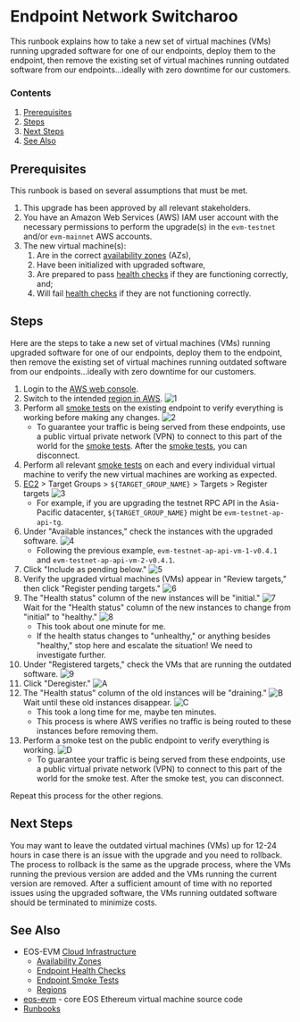 # Endpoint Network Switcharoo
This runbook explains how to take a new set of virtual machines (VMs) running upgraded software for one of our endpoints, deploy them to the endpoint, then remove the existing set of virtual machines running outdated software from our endpoints...ideally with zero downtime for our customers.

### Contents
1. [Prerequisites](#prerequisites)
1. [Steps](#steps)
1. [Next Steps](#next-steps)
1. [See Also](#see-also)

## Prerequisites
This runbook is based on several assumptions that must be met.
1. This upgrade has been approved by all relevant stakeholders.
1. You have an Amazon Web Services (AWS) IAM user account with the necessary permissions to perform the upgrade(s) in the `evm-testnet` and/or `evm-mainnet` AWS accounts.
1. The new virtual machine(s):
    1. Are in the correct [availability zones](https://github.com/eosnetworkfoundation/eos-evm-internal/blob/main/cloud/aws-region.md) (AZs),
    1. Have been initialized with upgraded software,
    1. Are prepared to pass [health checks](../endpoint-health-checks.md) if they are functioning correctly, and;
    1. Will fail [health checks](../endpoint-health-checks.md) if they are not functioning correctly.

## Steps
Here are the steps to take a new set of virtual machines (VMs) running upgraded software for one of our endpoints, deploy them to the endpoint, then remove the existing set of virtual machines running outdated software from our endpoints...ideally with zero downtime for our customers.
1. Login to the [AWS web console](https://console.aws.amazon.com).
1. Switch to the intended [region in AWS](https://github.com/eosnetworkfoundation/eos-evm-internal/blob/main/cloud/aws-region.md).
    ![1](https://github.com/eosnetworkfoundation/evm-public-docs/assets/34947245/91370d24-6668-4993-ab1e-ef127b370dd2)
1. Perform all [smoke tests](./endpoint-smoke-test.md) on the existing endpoint to verify everything is working before making any changes.
    ![2](https://github.com/eosnetworkfoundation/evm-public-docs/assets/34947245/cf1405c5-2183-4616-bde2-515bd17f0431)
    - To guarantee your traffic is being served from these endpoints, use a public virtual private network (VPN) to connect to this part of the world for the [smoke tests](./endpoint-smoke-test.md). After the [smoke tests](./endpoint-smoke-test.md), you can disconnect.
1. Perform all relevant [smoke tests](./endpoint-smoke-test.md) on each and every individual virtual machine to verify the new virtual machines are working as expected.
1. [EC2](https://console.aws.amazon.com/ec2/home) > Target Groups > `${TARGET_GROUP_NAME}` > Targets > Register targets
    ![3](https://github.com/eosnetworkfoundation/evm-public-docs/assets/34947245/66582579-eac3-4583-9ac1-473f179444b6)
    - For example, if you are upgrading the testnet RPC API in the Asia-Pacific datacenter, `${TARGET_GROUP_NAME}` might be `evm-testnet-ap-api-tg`.
1. Under "Available instances," check the instances with the upgraded software.
    ![4](https://github.com/eosnetworkfoundation/evm-public-docs/assets/34947245/fc5b5364-c5a3-4201-aa0b-6dc6a9e3f907)
    - Following the previous example, `evm-testnet-ap-api-vm-1-v0.4.1` and `evm-testnet-ap-api-vm-2-v0.4.1`.
1. Click "Include as pending below."
    ![5](https://github.com/eosnetworkfoundation/evm-public-docs/assets/34947245/8a2bc028-a5e2-4eae-83e9-9886d11b8e68)
1. Verify the upgraded virtual machines (VMs) appear in "Review targets," then click "Register pending targets."
    ![6](https://github.com/eosnetworkfoundation/evm-public-docs/assets/34947245/5d870711-107a-4bd9-af27-494b6076ac90)
1. The "Health status" column of the new instances will be "initial."
    ![7](https://github.com/eosnetworkfoundation/evm-public-docs/assets/34947245/c4f0b5d0-e938-46e0-a0ff-8ec41abf7c0c)
    Wait for the "Health status" column of the new instances to change from "initial" to "healthy."
    ![8](https://github.com/eosnetworkfoundation/evm-public-docs/assets/34947245/f5af43ed-c67b-49d8-942c-ee8695a652d0)
	- This took about one minute for me.
	- If the health status changes to "unhealthy," or anything besides "healthy," stop here and escalate the situation! We need to investigate further.
1. Under "Registered targets," check the VMs that are running the outdated software.
    ![9](https://github.com/eosnetworkfoundation/evm-public-docs/assets/34947245/1678635d-06c2-4ad1-a6a3-53f241261570)
1. Click "Deregister."
    ![A](https://github.com/eosnetworkfoundation/evm-public-docs/assets/34947245/3c44c332-f425-46d6-ba82-e112168af2f2)
1. The "Health status" column of the old instances will be "draining."
    ![B](https://github.com/eosnetworkfoundation/evm-public-docs/assets/34947245/a5a035d8-994a-41aa-b3e7-13ccd46e75e9)
    Wait until these old instances disappear.
    ![C](https://github.com/eosnetworkfoundation/evm-public-docs/assets/34947245/53e9659a-1221-4469-bc1f-9583155b6950)
	- This took a long time for me, maybe ten minutes.
	- This process is where AWS verifies no traffic is being routed to these instances before removing them.
1. Perform a smoke test on the public endpoint to verify everything is working.
    ![D](https://github.com/eosnetworkfoundation/evm-public-docs/assets/34947245/7b59981d-d91d-453c-92dd-1c8290b89461)
    - To guarantee your traffic is being served from these endpoints, use a public virtual private network (VPN) to connect to this part of the world for the smoke test. After the smoke test, you can disconnect.

Repeat this process for the other regions.

## Next Steps
You may want to leave the outdated virtual machines (VMs) up for 12-24 hours in case there is an issue with the upgrade and you need to rollback. The process to rollback is the same as the upgrade process, where the VMs running the previous version are added and the VMs running the current version are removed. After a sufficient amount of time with no reported issues using the upgraded software, the VMs running outdated software should be terminated to minimize costs.

## See Also
- EOS-EVM [Cloud Infrastructure](https://github.com/eosnetworkfoundation/eos-evm-internal/blob/main/cloud/README.md)
    - [Availability Zones](https://github.com/eosnetworkfoundation/eos-evm-internal/blob/main/cloud/aws-region.md)
    - [Endpoint Health Checks](../endpoint-health-checks.md)
    - [Endpoint Smoke Tests](./endpoint-smoke-test.md)
    - [Regions](https://github.com/eosnetworkfoundation/eos-evm-internal/blob/main/cloud/aws-region.md)
- [eos-evm](https://github.com/eosnetworkfoundation/eos-evm) - core EOS Ethereum virtual machine source code
- [Runbooks](./README.md)
